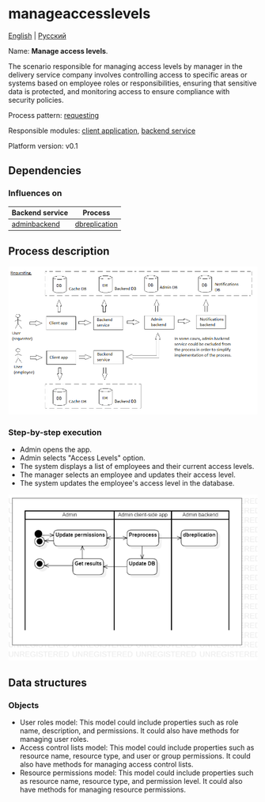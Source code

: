 # manageaccesslevels

[English](manageaccesslevels.md) | [Русский](manageaccesslevels.ru.md)

Name: **Manage access levels**.

The scenario responsible for managing access levels by manager in the delivery service company involves controlling access to specific areas or systems based on employee roles or responsibilities, ensuring that sensitive data is protected, and monitoring access to ensure compliance with security policies.

Process pattern: [requesting](../../processpatterns/requesting.md)

Responsible modules: [client application](../../frontend/adminclient.md), [backend service](../../backend/adminbackend.md)

Platform version: v0.1

## Dependencies

### Influences on

| Backend service | Process |
| --- | ---- |
| [adminbackend](../../backend/adminbackend.md) | [dbreplication](../admin/dbreplication.md) |

## Process description

![requesting_overall](../../img/processpatterns/requesting_overall.png)

### Step-by-step execution

- Admin opens the app.
- Admin selects "Access Levels" option.
- The system displays a list of employees and their current access levels.
- The manager selects an employee and updates their access level.
- The system updates the employee's access level in the database.

![admin.managepermissions](../../img/activitydiagrams/admin.managepermissions.png)

## Data structures

### Objects 

- User roles model: This model could include properties such as role name, description, and permissions. It could also have methods for managing user roles.
- Access control lists model: This model could include properties such as resource name, resource type, and user or group permissions. It could also have methods for managing access control lists.
- Resource permissions model: This model could include properties such as resource name, resource type, and permission level. It could also have methods for managing resource permissions.
